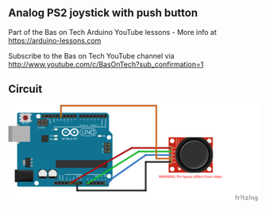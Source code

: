 ## Analog PS2 joystick with push button
Part of the Bas on Tech Arduino YouTube lessons - More info at https://arduino-lessons.com

Subscribe to the Bas on Tech YouTube channel via http://www.youtube.com/c/BasOnTech?sub_confirmation=1

## Circuit
![alt text](./analog-ps2-joystick.png "circuit schema")
